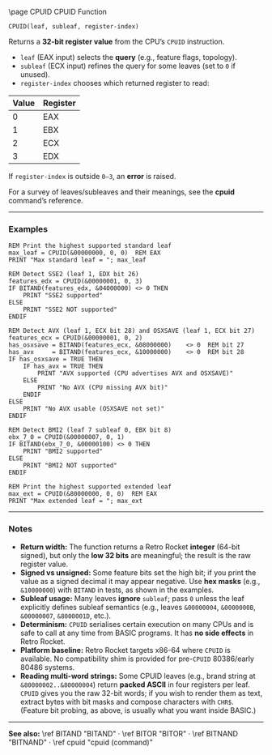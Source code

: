 \page CPUID CPUID Function

```basic
CPUID(leaf, subleaf, register-index)
```

Returns a **32-bit register value** from the CPU’s `CPUID` instruction.

* `leaf` (EAX input) selects the **query** (e.g., feature flags, topology).
* `subleaf` (ECX input) refines the query for some leaves (set to `0` if unused).
* `register-index` chooses which returned register to read:

| Value | Register |
| ----- | -------- |
| 0     | EAX      |
| 1     | EBX      |
| 2     | ECX      |
| 3     | EDX      |

If `register-index` is outside `0–3`, an **error** is raised.

For a survey of leaves/subleaves and their meanings, see the **cpuid** command’s reference.

---

### Examples

```basic
REM Print the highest supported standard leaf
max_leaf = CPUID(&00000000, 0, 0)  REM EAX
PRINT "Max standard leaf = "; max_leaf
```

```basic
REM Detect SSE2 (leaf 1, EDX bit 26)
features_edx = CPUID(&00000001, 0, 3)
IF BITAND(features_edx, &04000000) <> 0 THEN
    PRINT "SSE2 supported"
ELSE
    PRINT "SSE2 NOT supported"
ENDIF
```

```basic
REM Detect AVX (leaf 1, ECX bit 28) and OSXSAVE (leaf 1, ECX bit 27)
features_ecx = CPUID(&00000001, 0, 2)
has_osxsave = BITAND(features_ecx, &08000000)    <> 0  REM bit 27
has_avx     = BITAND(features_ecx, &10000000)    <> 0  REM bit 28
IF has_osxsave = TRUE THEN
    IF has_avx = TRUE THEN
        PRINT "AVX supported (CPU advertises AVX and OSXSAVE)"
    ELSE
        PRINT "No AVX (CPU missing AVX bit)"
    ENDIF
ELSE
    PRINT "No AVX usable (OSXSAVE not set)"
ENDIF
```

```basic
REM Detect BMI2 (leaf 7 subleaf 0, EBX bit 8)
ebx_7_0 = CPUID(&00000007, 0, 1)
IF BITAND(ebx_7_0, &00000100) <> 0 THEN
    PRINT "BMI2 supported"
ELSE
    PRINT "BMI2 NOT supported"
ENDIF
```

```basic
REM Print the highest supported extended leaf
max_ext = CPUID(&80000000, 0, 0)  REM EAX
PRINT "Max extended leaf = "; max_ext
```

---

### Notes

* **Return width:** The function returns a Retro Rocket **integer** (64-bit signed),
  but only the **low 32 bits** are meaningful; the result is the raw register value.
* **Signed vs unsigned:** Some feature bits set the high bit; if you print the value
  as a signed decimal it may appear negative. Use **hex masks** (e.g., `&10000000`)
  with `BITAND` in tests, as shown in the examples.
* **Subleaf usage:** Many leaves **ignore** `subleaf`; pass `0` unless the leaf
  explicitly defines subleaf semantics (e.g., leaves `&00000004`, `&0000000B`,
  `&00000007`, `&8000001D`, etc.).
* **Determinism:** `CPUID` serialises certain execution on many CPUs and is safe
  to call at any time from BASIC programs. It has **no side effects** in Retro Rocket.
* **Platform baseline:** Retro Rocket targets x86-64 where `CPUID` is available.
  No compatibility shim is provided for pre-`CPUID` 80386/early 80486 systems.
* **Reading multi-word strings:** Some CPUID leaves (e.g., brand string at
  `&80000002..&80000004`) return **packed ASCII** in four registers per leaf.
  `CPUID` gives you the raw 32-bit words; if you wish to render them as text, extract
  bytes with bit masks and compose characters with `CHR$`. (Feature bit probing, as
  above, is usually what you want inside BASIC.)

---

**See also:**
\ref BITAND "BITAND" · \ref BITOR "BITOR" · \ref BITNAND "BITNAND" · \ref cpuid "cpuid (command)"

